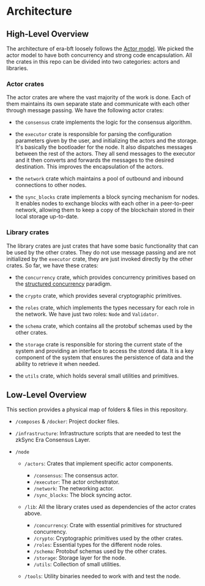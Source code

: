 # Architecture

## High-Level Overview

The architecture of era-bft loosely follows the [Actor model](https://en.wikipedia.org/wiki/Actor_model). We picked the actor model to have both concurrency and strong code encapsulation. All the crates in this repo can be divided into two categories: actors and libraries.

### Actor crates

The actor crates are where the vast majority of the work is done. Each of them maintains its own separate state and communicate with each other through message passing. We have the following actor crates:

- the `consensus` crate implements the logic for the consensus algorithm.

- the `executor` crate is responsible for parsing the configuration parameters given by the user, and initializing the actors and the storage. It's basically the bootloader for the node. It also dispatches messages between the rest of the actors. They all send messages to the executor and it then converts and forwards the messages to the desired destination. This improves the encapsulation of the actors.

- the `network` crate which maintains a pool of outbound and inbound connections to other nodes.

- the `sync_blocks` crate implements a block syncing mechanism for nodes. It enables nodes to exchange blocks with each other in a peer-to-peer network, allowing them to keep a copy of the blockchain stored in their local storage up-to-date.

### Library crates

The library crates are just crates that have some basic functionality that can be used by the other crates. They do not use message passing and are not initialized by the `executor` crate, they are just invoked directly by the other crates. So far, we have these crates:

- the `concurrency` crate, which provides concurrency primitives based on the [structured concurrency](https://en.wikipedia.org/wiki/Structured_concurrency) paradigm.

- the `crypto` crate, which provides several cryptographic primitives.

- the `roles` crate, which implements the types necessary for each role in the network. We have just two roles: `Node` and `Validator`.

- the `schema` crate, which contains all the protobuf schemas used by the other crates.

- the `storage` crate is responsible for storing the current state of the system and providing an interface to access the stored data. It is a key component of the system that ensures the persistence of data and the ability to retrieve it when needed.

- the `utils` crate, which holds several small utilities and primitives.

## Low-Level Overview

This section provides a physical map of folders & files in this repository.

- `/composes` & `/docker`: Project docker files.

- `/infrastructure`: Infrastructure scripts that are needed to test the zkSync Era Consensus Layer.

- `/node`

  - `/actors`: Crates that implement specific actor components.

    - `/consensus`: The consensus actor.
    - `/executor`: The actor orchestrator.
    - `/network`: The networking actor.
    - `/sync_blocks`: The block syncing actor.

  - `/lib`: All the library crates used as dependencies of the actor crates above.

    - `/concurrency`: Crate with essential primitives for structured concurrency.
    - `/crypto`: Cryptographic primitives used by the other crates.
    - `/roles`: Essential types for the different node roles.
    - `/schema`: Protobuf schemas used by the other crates.
    - `/storage`: Storage layer for the node.
    - `/utils`: Collection of small utilities.

  - `/tools`: Utility binaries needed to work with and test the node.